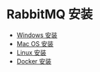 # RabbitMQ 安装

- [Windows 安装](Windows/README.md)
- [Mac OS 安装](MacOS/README.md)
- [Linux 安装](Linux/README.md)
- [Docker 安装]()


